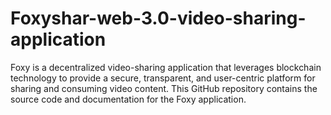 # Foxyshar-web-3.0-video-sharing-application
Foxy is a decentralized video-sharing application that leverages blockchain technology to provide a secure, transparent, and user-centric platform for sharing and consuming video content. This GitHub repository contains the source code and documentation for the Foxy application.
